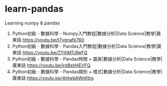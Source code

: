 # learn-pandas
Learning numpy & pandas

1) Python初級 - 數據科學 - Numpy入門教程|數據分析|Data Science|教學|廣東話 
https://youtu.be/t7ygnafk760
2) Python初級 - 數據科學 - Pandas入門教程|數據分析|Data Science|教學|廣東話 
https://youtu.be/ZYjhM7J9eFQ
3) Python初級 - 數據科學 - Pandas時間 + 圖表|數據分析|Data Science|教學|廣東話 
https://youtu.be/jrd8shHEVFQ
4) Python初級 - 數據科學 - Pandas類別 + 樣式|數據分析|Data Science|教學|廣東話 
https://youtu.be/4ntwbAWnKbg
